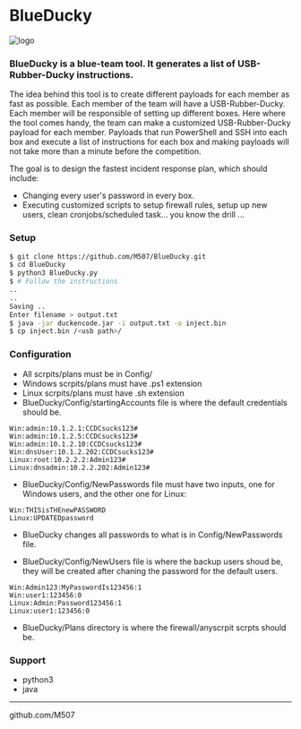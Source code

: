# BlueDucky
![logo](https://github.com/M507/BlueDucky/raw/master/p.png)

### BlueDucky is a blue-team tool. It generates a list of USB-Rubber-Ducky instructions. 


The idea behind this tool is to create different payloads for each member as fast as possible.  Each member of the team will have a USB-Rubber-Ducky. Each member will be responsible of setting up different boxes. Here where the tool comes handy, the team can make a customized USB-Rubber-Ducky payload for each member. Payloads that run PowerShell and SSH into each box and execute a list of instructions for each box and making payloads will not take more than a minute before the competition.


The goal is to design the fastest incident response plan, which should include:
- Changing every user's password in every box.
- Executing customized scripts to setup firewall rules, setup up new users, clean cronjobs/scheduled task... you know the drill ...

### Setup
```sh
$ git clone https://github.com/M507/BlueDucky.git
$ cd BlueDucky
$ python3 BlueDucky.py
$ # Follow the instructions
..
..
Saving ..
Enter filename > output.txt
$ java -jar duckencode.jar -i output.txt -o inject.bin
$ cp inject.bin /<usb path>/
```

### Configuration
- All scrpits/plans must be in Config/
- Windows scrpits/plans must have .ps1 extension
- Linux scrpits/plans must have .sh extension
- BlueDucky/Config/startingAccounts file is where the default credentials should be.
```
Win:admin:10.1.2.1:CCDCsucks123#
Win:admin:10.1.2.5:CCDCsucks123#
Win:admin:10.1.2.10:CCDCsucks123#
Win:dnsUser:10.1.2.202:CCDCsucks123#
Linux:root:10.2.2.2:Admin123#
Linux:dnsadmin:10.2.2.202:Admin123#
```
- BlueDucky/Config/NewPasswords file must have two inputs, one for Windows users, and the other one for Linux:
```
Win:THISisTHEnewPASSWORD
Linux:UPDATEDpassword
```
- BlueDucky changes all passwords to what is in Config/NewPasswords file.

- BlueDucky/Config/NewUsers file is where the backup users shoud be, they will be created after chaning the password for the default users.
```
Win:Admin123:MyPasswordIs123456:1
Win:user1:123456:0
Linux:Admin:Password123456:1
Linux:user1:123456:0
```
- BlueDucky/Plans directory is where the firewall/anyscrpit scrpts should be.

### Support

- python3
- java

----
github.com/M507
